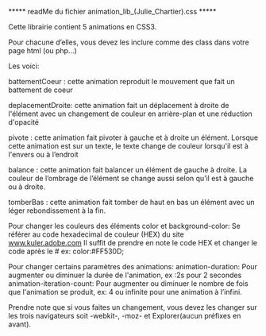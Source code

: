 *****   readMe du fichier animation_lib_(Julie_Chartier).css   *****

Cette librairie contient 5 animations en CSS3.

Pour chacune d’elles,  vous devez les inclure comme des class dans votre page html (ou php…)



Les voici:

battementCoeur : cette animation reproduit le mouvement que fait un battement de coeur

deplacementDroite:  cette animation fait un déplacement à droite de l'élément avec un changement de couleur en arrière-plan et une réduction d'opacité

pivote : cette animation fait pivoter à gauche et à droite un élément.  Lorsque cette animation est sur un texte, le texte change de couleur lorsqu'il est à l'envers ou à l’endroit

balance : cette animation fait balancer un élément de gauche à droite.  La couleur de l’ombrage de l’élément se change aussi selon qu’il est à gauche ou à droite.

tomberBas : cette animation fait tomber de haut en bas un élément avec un léger rebondissement à la fin.



Pour changer les couleurs des éléments color et background-color:
Se référer au code hexadecimal de couleur (HEX) du site www.kuler.adobe.com 
Il suffit de prendre en note le code HEX et changer le code après le #
ex: color:#FF530D;

Pour changer certains paramètres des animations:
animation-duration:  Pour augmenter ou diminuer la durée de l'animation, ex :2s pour 2 secondes
animation-iteration-count:  Pour augmenter ou diminuer le nombre de fois que l'animation se produit, ex: 4 ou infinite pour une animation à l’infini.

Prendre note que si vous faites un changement, vous devez les changer sur les trois navigateurs soit -webkit-, -moz- et Explorer(aucun préfixes en avant).

